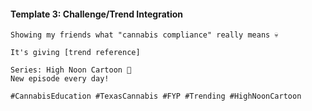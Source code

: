 #### Template 3: Challenge/Trend Integration

```
Showing my friends what "cannabis compliance" really means 💀

It's giving [trend reference]

Series: High Noon Cartoon 🤠
New episode every day!

#CannabisEducation #TexasCannabis #FYP #Trending #HighNoonCartoon
```
